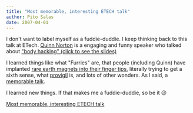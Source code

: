 ```yaml
---
title: "Most memorable, interesting ETECH talk"
author: Pito Salas
date: 2007-04-01
---
```




I don't want to label myself as a fuddie-duddie. I keep thinking back to this
talk at ETech. [Quinn Norton](<http://www.ambiguous.org/quinn/>) is a engaging
and funny speaker who talked about ["body hacking" (click to see the
slides)](<http://www.ambiguous.org/quinn/bodyhacking.html>)

I learned things like what "Furries" are, that people (including Quinn) have
implanted [rare earth magnets into their finger
tips](<http://www.wired.com/gadgets/mods/news/2006/06/71087>), literally
trying to get a sixth sense, what
[provigil](<http://en.wikipedia.org/wiki/Modafinil>) is, and lots of other
wonders. As I said, a [memorable
talk](<http://www.ambiguous.org/quinn/bodyhacking.html>).

I learned new things. If that makes me a fuddie-duddie, so be it 😉


[Most memorable, interesting ETECH talk](None)
